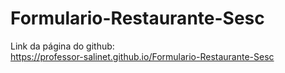 # Formulario-Restaurante-Sesc
Link da página do github:<br/>
https://professor-salinet.github.io/Formulario-Restaurante-Sesc
